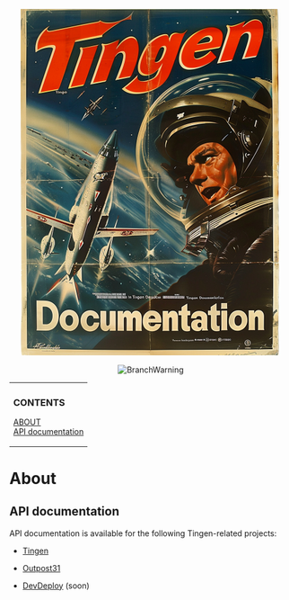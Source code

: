 <!--
  u240805_work-in-progress
-->

<div align="center">

  ![logo](./.github/Images/Logos/TingenDocumentation-464x616.png)

  ![BranchWarning](https://img.shields.io/badge/Release-24.8-teal?style=for-the-badge)

</div>

<!-- The HTML indentations have to stay this way to work. -->
<table>
<tr>
<td>

  ### CONTENTS
  [ABOUT](#about)<br>
  [API documentation](#api-documentation)<br>

</td>
</tr>
</table>

# About



## API documentation

API documentation is available for the following Tingen-related projects:

* [Tingen](https://spectrum-health-systems.github.io/Tingen-Documentation/API/Tingen/index.html)

* [Outpost31](https://spectrum-health-systems.github.io/Tingen-Documentation/API/Outpost31/index.html)

* [DevDeploy](https://spectrum-health-systems.github.io/Tingen-Documentation/API/DevDeploy/index.html) (soon)
